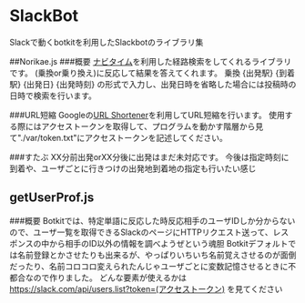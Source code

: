 # SlackBot
Slackで動くbotkitを利用したSlackbotのライブラリ集

##Norikae.js
###概要
[ナビタイム](http://www.navitime.co.jp/)を利用した経路検索をしてくれるライブラリです。
(乗換or乗り換え)に反応して結果を答えてくれます。
乗換 {出発駅} {到着駅} {出発日} {出発時刻}
の形式で入力し、出発日時を省略した場合には投稿時の日時で検索を行います。

###URL短縮
Googleの[URL Shortener](https://developers.google.com/url-shortener/)を利用してURL短縮を行います。
使用する際にはアクセストークンを取得して、プログラムを動かす階層から見て"./var/token.txt"にアクセストークンを記述してください。

###すたぶ
XX分前出発orXX分後に出発はまだ未対応です。
今後は指定時刻に到着や、ユーザごとに行きつけの出発地到着地の指定も行いたい感じ

## 	getUserProf.js
###概要
Botkitでは、特定単語に反応した時反応相手のユーザIDしか分からないので、ユーザ一覧を取得できるSlackのページにHTTPリクエスト送って、レスポンスの中から相手のID以外の情報を調べようぜという魂胆
Botkitデフォルトでは名前登録とかさせたりも出来るが、やっぱりいちいち名前覚えさせるのが面倒だったり、名前コロコロ変えられたんじゃユーザごとに変数記憶させるときに不都合なので作りました。
どんな要素が使えるかは https://slack.com/api/users.list?token=(アクセストークン) を見てください
